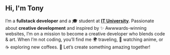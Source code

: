 ## Hi, I'm Tony

I’m a **fullstack developer** and a 🎓 student at [**IT University**](https://ituniversity.mg/). Passionate about **creative development** and inspired by ✨ Awwwards-winning websites, I’m on a mission to become a creative developer who blends code & art.
When I’m not coding, you’ll find me 🌍 traveling, 🍜 watching anime, or ☕️ exploring new coffees.
🚀 Let’s create something amazing together! 
